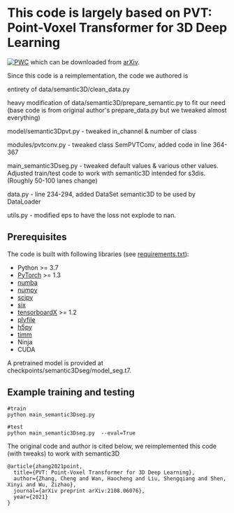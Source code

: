 # This code is largely based on PVT: Point-Voxel Transformer for 3D Deep Learning
[![PWC](https://img.shields.io/endpoint.svg?url=https://paperswithcode.com/badge/point-voxel-transformer-an-efficient-approach/3d-point-cloud-classification-on-modelnet40)](https://paperswithcode.com/sota/3d-point-cloud-classification-on-modelnet40?p=point-voxel-transformer-an-efficient-approach) 
which can be downloaded from [arXiv](https://arxiv.org/abs/2108.06076).

Since this code is a reimplementation, the code we authored is 

entirety of data/semantic3D/clean_data.py 

heavy modification of data/semantic3D/prepare_semantic.py to fit our need 
(base code is from original author's prepare_data.py but we tweaked almost everything)


model/semantic3Dpvt.py - tweaked in_channel & number of class

modules/pvtconv.py - tweaked class SemPVTConv, added code in line 364-367

main_semantic3Dseg.py - tweaked default values & various other values.
Adjusted train/test code to work with semantic3D intended for s3dis. (Roughly 50-100 lanes change) 

data.py - line 234-294, added DataSet semantic3D to be used by DataLoader

utils.py - modified eps to have the loss not explode to nan.





## Prerequisites

The code is built with following libraries (see [requirements.txt](requirements.txt)):
- Python >= 3.7
- [PyTorch](https://github.com/pytorch/pytorch) >= 1.3
- [numba](https://github.com/numba/numba)
- [numpy](https://github.com/numpy/numpy)
- [scipy](https://github.com/scipy/scipy)
- [six](https://github.com/benjaminp/six)
- [tensorboardX](https://github.com/lanpa/tensorboardX) >= 1.2
- [plyfile](https://github.com/dranjan/python-plyfile)
- [h5py](https://github.com/h5py/h5py)
- [timm](https://github.com/rwightman/pytorch-image-models/tree/master/timm)
- Ninja
- CUDA

A pretrained model is provided at checkpoints/semantic3Dseg/model_seg.t7.

## Example training and testing


```
#train
python main_semantic3Dseg.py 

#test
python main_semantic3Dseg.py  --eval=True

```

The original code and author is cited below, we reimplemented this code 
(with tweaks) to work with semantic3D
```
@article{zhang2021point,
  title={PVT: Point-Voxel Transformer for 3D Deep Learning},
  author={Zhang, Cheng and Wan, Haocheng and Liu, Shengqiang and Shen, Xinyi and Wu, Zizhao},
  journal={arXiv preprint arXiv:2108.06076},
  year={2021}
}
```
